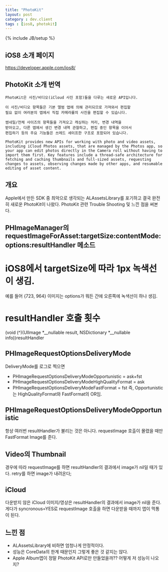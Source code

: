 ```yaml
---
title: "PhotoKit"
layout: post
category : dev.client
tags : [ios8, photokit]
---
```

{% include JB/setup %}


iOS8 소개 페이지
----------------

<https://developer.apple.com/ios8/>

PhotoKit 소개 번역
------------------

```
PhotoKit은 사진/비디오(iCloud 사진 포함)들을 다루는 새로운 API입니다.

이 사진/비디오 항목들은 기본 앨범 앱에 의해 관리되므로 가져와서 편집할
필요 없이 여러분의 앱에서 직접 카메라롤의 사진을 편집할 수 있습니다.

썸네일/전체 사이즈의 항목들을 가져오고 캐싱하는 처리, 변경 내역을
받아오고, 다른 앱에서 생긴 변경 내역 관찰하고, 편집 중인 항목을 이어서
편집하기 등의 주요 기능들은 쓰레드 세이프한 구조로 포함되어 있습니다.
```

```
PhotoKit provides new APIs for working with photo and video assets,
including iCloud Photos assets, that are managed by the Photos app, so
your app can edit photos directly in the Camera roll without having to
import them first. Key features include a thread-safe architecture for
fetching and caching thumbnails and full-sized assets, requesting
changes to assets, observing changes made by other apps, and resumable
editing of asset content.
```

개요
----

Apple에서 만든 SDK 중 최악으로 생각되는 ALAssetsLibrary를 포기하고 결국 완전히 새로운 PhotoKit이 나왔다.
PhotoKit 관련 Trouble Shooting 및 느낀 점을 써본다.

PHImageManager의 requestImageForAsset:targetSize:contentMode:options:resultHandler 메소드
-------------------------------------------------------------------------------------
# iOS8에서 targetSize에 따라 1px 녹색선이 생김.
예를 들어 {723, 964} 이미지는 options가 뭐든 간에 오른쪽에 녹색선이 하나 생김.

# resultHandler 호출 횟수
(void (^)(UIImage *__nullable result, NSDictionary *__nullable info))resultHandler

PHImageRequestOptionsDeliveryMode
---------------------------------
DeliveryMode를 로그로 찍으면 
- PHImageRequestOptionsDeliveryModeOpportunistic = ask+fst
- PHImageRequestOptionsDeliveryModeHighQualityFormat = ask
- PHImageRequestOptionsDeliveryModeFastFormat = fst
즉, Opportunistic는 HighQualityFormat와 FastFormat의 OR임.

PHImageRequestOptionsDeliveryModeOpportunistic
----------------------------------------------
항상 여러번 resultHandler가 불리는 것은 아니다. requestImage 호출이 몰렸을 때만 FastFormat Image를 준다.

Video의 Thumbnail
-----------------
경우에 따라 requestImage를 하면 resultHandler의 결과에서 image가 nil일 때가 있다.
retry를 하면 image가 내려온다;

iCloud
------
다운받지 않은 iCloud 이미지/영상은 resultHandler의 결과에서 image가 nil을 준다.
게다가 syncronous=YES로 requestImage 호출을 하면 다운받을 때까지 앱이 먹통이 된다.

느낀 점
-------
- ALAssetsLibrary에 비하면 엄청나게 안정적이다.
- 성능은 CoreData의 한계 때문인지 그렇게 좋은 것 같지는 않다.
- Apple Album앱이 정말 PhotoKit API로만 만들었을까?? 어떻게 저 성능이 나오지?
